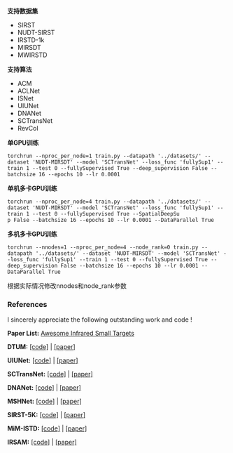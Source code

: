 **支持数据集**

- SIRST
- NUDT-SIRST
- IRSTD-1k
- MIRSDT
- MWIRSTD

**支持算法**

- ACM
- ACLNet
- ISNet
- UIUNet
- DNANet
- SCTransNet
- RevCol

**单GPU训练**
```shell
torchrun --nproc_per_node=1 train.py --datapath '../datasets/' --dataset 'NUDT-MIRSDT' --model 'SCTransNet' --loss_func 'fullySup1' --train 1 --test 0 --fullySupervised True --deep_supervision False --batchsize 16 --epochs 10 --lr 0.0001 
```
**单机多卡GPU训练**
```shell
torchrun --nproc_per_node=4 train.py --datapath '../datasets/' --dataset 'NUDT-MIRSDT' --model 'SCTransNet' --loss_func 'fullySup1' --train 1 --test 0 --fullySupervised True --SpatialDeepSu
p False --batchsize 16 --epochs 10 --lr 0.0001 --DataParallel True
```
**多机多卡GPU训练**
```shell
torchrun --nnodes=1 --nproc_per_node=4 --node_rank=0 train.py --datapath '../datasets/' --dataset 'NUDT-MIRSDT' --model 'SCTransNet' --loss_func 'fullySup1' --train 1 --test 0 --fullySupervised True --deep_supervision False --batchsize 16 --epochs 10 --lr 0.0001 --DataParallel True
```
根据实际情况修改nnodes和node_rank参数
### References
I sincerely appreciate the following outstanding work and code !

**Paper List:** [Awesome Infrared Small Targets](https://github.com/Tianfang-Zhang/awesome-infrared-small-targets)

**DTUM:** [[code]](https://github.com/TinaLRJ/Multi-frame-infrared-small-target-detection-DTUM) | [[paper]](https://ieeexplore.ieee.org/stamp/stamp.jsp?tp=&arnumber=10321723)

**UIUNet:** [[code]](https://github.com/danfenghong/IEEE_TIP_UIU-Net) | [[paper]](https://ieeexplore.ieee.org/document/9989433)

**SCTransNet:** [[code]](https://github.com/xdFai/SCTransNet) | [[paper]](https://ieeexplore.ieee.org/document/10486932)

**DNANet:** [[code]](https://github.com/YeRen123455/Infrared-Small-Target-Detection) | [[paper]](https://arxiv.org/pdf/2106.00487)

**MSHNet:** [[code]](https://github.com/Lliu666/MSHNet) | [[paper]](https://arxiv.org/abs/2403.19366)

**SIRST-5K:** [[code]](https://github.com/luy0222/SIRST-5K) | [[paper]](https://arxiv.org/abs/2403.05416)

**MiM-ISTD:** [[code]](https://github.com/txchen-USTC/MiM-ISTD) | [[paper]](https://arxiv.org/abs/2403.02148)

**IRSAM:** [[code]](https://github.com/IPIC-Lab/IRSAM) | [[paper]](https://arxiv.org/abs/2407.07520)
